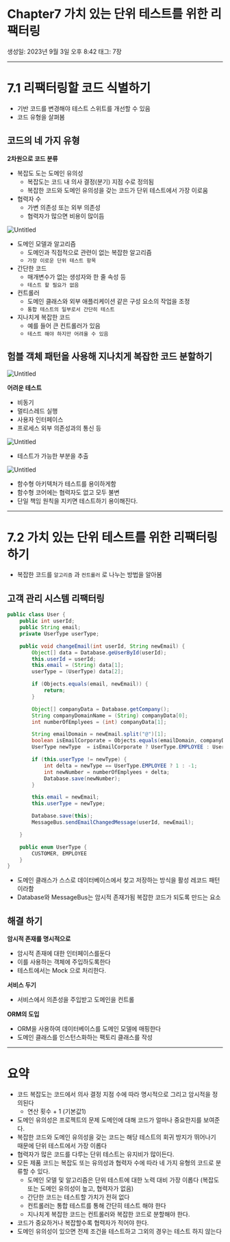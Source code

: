 # Chapter7 가치 있는 단위 테스트를 위한 리팩터링

생성일: 2023년 9월 3일 오후 8:42
태그: 7장

---

# 7.1 리팩터링할 코드 식별하기

- 기반 코드를  변경해야 테스트 스위트를 개선할 수 있음
- 코드 유형을 살펴봄

## 코드의 네 가지 유형

**2차원으로 코드 분류**

- 복잡도 도는 도메인 유의성
    - 복잡도는 코드 내 의사 결정(분기) 지점 수로 정의됨
    - 복잡한 코드와 도메인 유의성을 갖는 코드가 단위 테스트에서 가장 이로움
- 협력자 수
    - 가변 의존성 또는 외부 의존성
    - 협력자가 많으면 비용이 많이듬

![Untitled](image/Untitled.png)

- 도메인 모델과 알고리즘
    - 도메인과 직접적으로 관련이 없는 복잡한 알고리즘
    - `가장 이로운 단위 테스트 항목`
- 간단한 코드
    - 매개변수가 없는 생성자와 한 줄 속성 등
    - `테스트 할 필요가 없음`
- 컨트롤러
    - 도메인 클래스와 외부 애플리케이션 같은 구성 요소의 작업을 조정
    - `통합 테스트의 일부로서 간단히 테스트`
- 지나치게 복잡한 코드
    - 예를 들어 큰 컨트롤러가 있음
    - `테스트 해야 하지만 어려울 수 있음`

## 험블 객체 패턴을 사용해 지나치게 복잡한 코드 분할하기

![Untitled](image/Untitled%201.png)

**어려운 테스트**

- 비동기
- 멀티스레드 실행
- 사용자 인터페이스
- 프로세스 외부 의존성과의 통신 등

![Untitled](image/Untitled%202.png)

- 테스트가 가능한 부분을 추출

![Untitled](image/Untitled%203.png)

- 함수형 아키텍처가 테스트를 용이하게함
- 함수형 코어에는 협력자도 없고 모두 불변
- 단일 책임 원칙을 지키면 테스트하기 용이해진다.

---

# 7.2 가치 있는 단위 테스트를 위한 리팩터링 하기

- 복잡한 코드를 `알고리즘` 과 `컨트롤러` 로 나누는 방법을 알아봄

## 고객 관리 시스템 리팩터링

```java
public class User {
    public int userId;
    public String email;
    private UserType userType;

    public void changeEmail(int userId, String newEmail) {
        Object[] data = Database.geUserById(userId);
        this.userId = userId;
        this.email = (String) data[1];
        userType = (UserType) data[2];

        if (Objects.equals(email, newEmail)) {
            return;
        }

        Object[] companyData = Database.getCompany();
        String companyDomainName = (String) companyData[0];
        int numberOfEmplyees = (int) companyData[1];

        String emailDomain = newEmail.split("@")[1];
        boolean isEmailCorporate = Objects.equals(emailDomain, companyDomainName);
        UserType newType  = isEmailCorporate ? UserType.EMPLOYEE : UserType.CUSTOMER;

        if (this.userType != newType) {
            int delta = newType == UserType.EMPLOYEE ? 1 : -1;
            int newNumber = numberOfEmplyees + delta;
            Database.save(newNumber);
        }

        this.email = newEmail;
        this.userType = newType;

        Database.save(this);
        MessageBus.sendEmailChangedMessage(userId, newEmail);

    }

    public enum UserType {
        CUSTOMER, EMPLOYEE
    }
}

```

- 도메인 클래스가 스스로 데이터베이스에서 찾고 저장하는 방식을 활성 레코드 패턴 이라함
- Database와 MessageBus는 암시적 존재가됨 복잡한 코드가 되도록 만드는 요소

## 해결 하기

**암시적 존재를 명시적으로**

- 암시적 존재에 대한 인터페이스를둔다
- 이를 사용하는 객체에 주입하도록한다
- 테스트에서는 Mock 으로 처리한다.

**서비스 두기** 

- 서비스에서 의존성을 주입받고 도메인을 컨트롤

**ORM의 도입**

- ORM을 사용하여 데이터베이스를 도메인 모델에 매핑한다
- 도메인 클래스를 인스턴스화하는 팩토리 클래스를 작성

---

# 요약

- 코드 복잡도는 코드에서 의사 결정 지점 수에 따라 명시적으로 그리고 암시적을 정의된다
    - 연산 횟수 + 1 (기본값1)
- 도메인 유의성은 프로젝트의 문제 도메인에 대해 코드가 얼마나 중요한지를 보여준다.
- 복잡한 코드와 도메인 유의성을 갖는 코드는 해당 테스트의 회귀 방지가 뛰어나기 때문에 단위 테스트에서 가장 이롭다
- 협력자가 많은 코드를 다루는 단위 테스트는 유지비가 많이든다.
- 모든 제품 코드는 복잡도 또는 유의성과 협력자 수에 따라 네 가지 유형의 코드로 분류할 수 있다.
    - 도메인 모델 및 알고리즘은 단위 테스트에 대한 노력 대비 가장 이롭다
    (복잡도 또는 도메인 유의성이 높고, 협력자가 없음)
    - 간단한 코드는 테스트할 가치가 전혀 없다
    - 컨트롤러는 통합 테스트를 통해 간단히 테스트 해야 한다
    - 지나치게 복잡한 코드는 컨트롤러와 복잡한 코드로 분할해야 한다.
- 코드가 중요하거나 복잡할수록 협력자가 적어야 한다.
- 도메인 유의성이 있으면 전제 조건을 테스트하고 그외의 경우는 테스트 하지 않는다